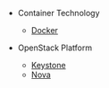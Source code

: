 - Container Technology

  - [Docker](/cloud/container/docker.md)

- OpenStack Platform

  - [Keystone](/cloud/openstack/keystone.md)
  - [Nova](/cloud/openstack/nova.md)
 